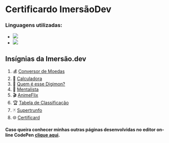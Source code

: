 # Certificardo ImersãoDev

### Linguagens utilizadas:

* <img src="https://img.shields.io/badge/HTML5-E34F26?style=for-the-badge&logo=html5&logoColor=white">
* <img src="https://img.shields.io/badge/CSS3-1572B6?style=for-the-badge&logo=css3&logoColor=white">




<div>
  <h2>Insígnias da Imersão.dev</h2>
  <ol>
   <li>💰 <a href="https://codepen.io/yahikofz/pen/VwPjxEW"> Conversor de Moedas</a></li>
      <li>🔢 <a href="https://codepen.io/yahikofz/details/wvgWEaP"> Calculadora</a></li>
      <li>🐲 <a href="https://codepen.io/yahikofz/details/yLgJxMG"> Quem é esse Digimon?</a></li>
      <li>🔮 <a href="https://codepen.io/yahikofz/pen/jOyrXmv"> Mentalista</a></li>
      <li>🎬 <a href="https://codepen.io/yahikofz/pen/LYxRjeG"> AnimeFlix</a></li>
      <li>🏆 <a href="https://codepen.io/yahikofz/pen/JjEbaNq"> Tabela de Classificação</a></li>
      <li>🃏 <a href="https://codepen.io/yahikofz/pen/NWdjqzY" target="blank"> Supertrunfo</a></li>
      <li>🌐 <a href="https://codepen.io/yahikofz/pen/BapZpBw"> Certificard</a></li>
  </ol>
</div>
</section>



#### Caso queira conhecer minhas outras páginas desenvolvidas no editor on-line CodePen [clique aqui](https://codepen.io/yahikofz/details/BapZpBw).


